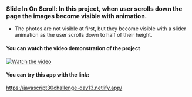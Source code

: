 ### Slide In On Scroll: In this project, when user scrolls down the page the images become visible with animation.
- The photos are not visible at first, but they become visible with a slider animation as the user scrolls down to half of their height.

#### You can watch the video demonstration of the project 
[![Watch the video](https://cdn.loom.com/sessions/thumbnails/ae55ed420e9347ffba5fe16205994007-with-play.gif)](https://www.loom.com/share/ae55ed420e9347ffba5fe16205994007?sid=8e9a9235-5d3f-45b9-a9a1-ba6db8433cfe)


#### You can try this app with the link:
https://javascript30challenge-day13.netlify.app/
